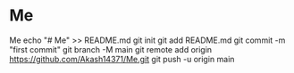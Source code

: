 # Me
Me
echo "# Me" >> README.md
git init
git add README.md
git commit -m "first commit"
git branch -M main
git remote add origin https://github.com/Akash14371/Me.git
git push -u origin main

